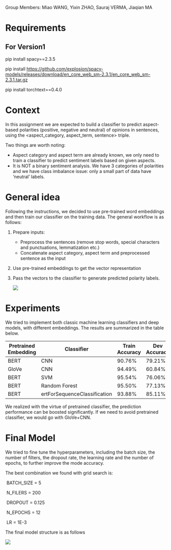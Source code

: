Group Members: Miao WANG, Yixin ZHAO, Sauraj VERMA, Jiaqian MA

# Requirements

## For Version1
pip install spacy==2.3.5

pip install https://github.com/explosion/spacy-models/releases/download/en_core_web_sm-2.3.1/en_core_web_sm-2.3.1.tar.gz

pip install torchtext==0.4.0

# Context

In this assignment we are expected to build a classifier to predict aspect-based polarities (positive, negative and neutral) of opinions in sentences, using the <aspect_category, aspect_term, sentence> triple. 

Two things are worth noting: 

* Aspect category and aspect term are already known, we only need to train a classifier to predict sentiment labels based on given aspects. 
* It is NOT a binary sentiment analysis. We have 3 categories of polarities and we have class imbalance issue: only a small part of data have ‘neutral’ labels. 

# General idea

Following the instructions, we decided to use pre-trained word embeddings and then train our classifier on the training data. 
The general workflow is as follows:

1. Prepare inputs: 

   - Preprocess the sentences (remove stop words, special characters and punctuations, lemmatization etc.)
   - Concatenate aspect category, aspect term and preprocessed sentence as the input

2. Use pre-trained embeddings to get the vector representation

3. Pass the vectors to the classifier to generate predicted polarity labels. 

   ![](https://github.com/clutchkingasiimov/ABSA-/blob/main/exercise2/workflow.png)
   
   

# Experiments 

We tried to implement both classic machine learning classifiers and deep models, with different embeddings. The results are summarized in the table below. 

| Pretrained Embedding | Classifier                   | Train Accuracy | Dev Accuracy |
|----------------------|------------------------------|----------------|--------------|
| BERT                 | CNN                          | 90.76%         | 79.21%       |
| GloVe                | CNN                          | 94.49%         | 60.84%       |
| BERT                 | SVM                          | 95.54%         | 76.06%       |
| BERT                 | Random Forest                | 95.50%         | 77.13%       |
| BERT                 | ertForSequenceClassification | 93.88%         | 85.11%       |

We realized with the virtue of pretrained classifier, the prediction performance can be boosted significantly. 
If we need to avoid pretrained classifier, we would go with GloVe+CNN.


# Final Model

We tried to fine tune the hyperparameters, including the batch size, the number of filters, the dropout rate, the learning rate and the number of epochs, to further improve the mode accuracy. 

The best combination we found with grid search is: 

​	BATCH_SIZE = 5

​	N_FILERS = 200

​	DROPOUT = 0.125

​	N_EPOCHS = 12

​	LR = 1E-3

The final model structure is as follows

![](https://github.com/clutchkingasiimov/ABSA-/blob/main/exercise2/model_architecture.png)
